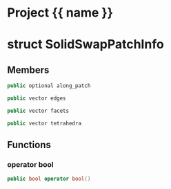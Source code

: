 <script setup>
import {useRoute} from 'vitepress'
const {path} = useRoute()
const tokens = path.split('/')
const words = tokens[2].split('-');
for (let i = 0; i < words.length; i++) {
    words[i] = words[i].charAt(0).toUpperCase() + words[i].slice(1);
    words[i] = words[i].replace('geode', 'Geode')
}
const name = words.join('-');
</script>
# Project {{ name }}

# struct SolidSwapPatchInfo


## Members

```cpp
public optional along_patch

```

```cpp
public vector edges

```

```cpp
public vector facets

```

```cpp
public vector tetrahedra

```



## Functions

### operator bool

```cpp
public bool operator bool()
```




